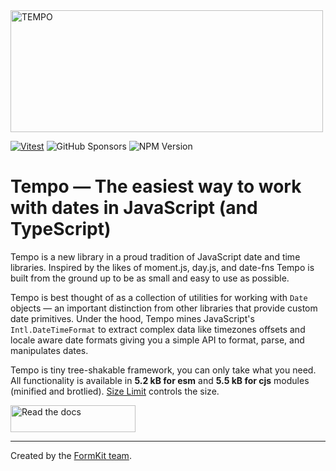 <img src="docs/public/tempo.png" alt="TEMPO" width="500" height="195">

[![Vitest](https://github.com/formkit/tempo/actions/workflows/tests.yml/badge.svg)](https://github.com/formkit/tempo/actions/workflows/tests.yml)
![GitHub Sponsors](https://img.shields.io/github/sponsors/formkit)
![NPM Version](https://img.shields.io/npm/v/%40formkit%2Ftempo)

# Tempo — The easiest way to work with dates in JavaScript (and TypeScript)

Tempo is a new library in a proud tradition of JavaScript date and time libraries. Inspired by the likes of moment.js, day.js, and date-fns Tempo is built from the ground up to be as small and easy to use as possible.

Tempo is best thought of as a collection of utilities for working with `Date` objects — an important distinction from other libraries that provide custom date primitives. Under the hood, Tempo mines JavaScript's `Intl.DateTimeFormat` to extract complex data like timezones offsets and locale aware date formats giving you a simple API to format, parse, and manipulates dates.

Tempo is tiny tree-shakable framework, you can only take what you need. All functionality is available in **5.2 kB for esm** and **5.5 kB for cjs** modules (minified and brotlied). [Size Limit](https://github.com/ai/size-limit) controls the size.

<a href="https://tempo.formkit.com">
<img src="docs/public/read-the-docs.png" alt="Read the docs" width="200" height="43">
</a>

---

Created by the <a href="https://formkit.com">FormKit team</a>.
